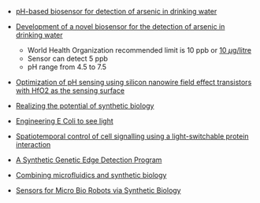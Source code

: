 - [pH-based biosensor for detection of arsenic in drinking water](/papers/pH_based_biosensor_arsenic_drinkingwater.pdf)

- [Development of a novel biosensor for the detection of arsenic in drinking water](/papers/Edinburgh_Development_arsenic_drinking_water.pdf)
	- World Health Organization recommended limit is 10 ppb or [10 $\mu$g/litre](http://www.who.int/mediacentre/factsheets/fs372/en/)
	- Sensor can detect 5 ppb
	- pH range from 4.5 to 7.5


- [Optimization of pH sensing using silicon nanowire field effect transistors with HfO2 as the sensing surface](/papers/NanowireFET_Nanotechnology.pdf)

- [Realizing the potential of synthetic biology](/papers/nrm3767.pdf)

- [Engineering E Coli to see light](/papers/Engineering_EColi_tosee_light.pdf)

- [Spatiotemporal control of cell signalling using a light-switchable protein interaction](/papers/Spatiotemporal.pdf)

- [A Synthetic Genetic Edge Detection Program](/papers/Synthetic_edge_Detection.pdf)

- [Combining microfluidics and synthetic biology](/papers/Microfluidics_and_SynBio.pdf)

- [Sensors for Micro Bio Robots via Synthetic Biology](/papers/uBioRobotics.pdf)

